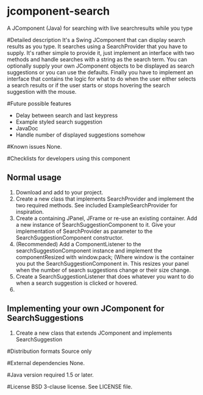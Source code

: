 jcomponent-search
=================

A JComponent (Java) for searching with live searchresults while you type

#Detailed description
It's a Swing JComponent that can display search results as you type. It searches using a SearchProvider that you have 
to supply. It's rather simple to provide it, just implement an interface with two methods and handle searches with a 
string as the search term. You can optionally supply your own JComponent objects to be displayed as search suggestions 
or you can use the defaults. Finally you have to implement an interface that contains the logic for what to do when the 
user either selects a search results or if the user starts or stops hovering the search suggestion with the mouse.

#Future possible features
* Delay between search and last keypress
* Example styled search suggestion
* JavaDoc
* Handle number of displayed suggestions somehow

#Known issues
None.

#Checklists for developers using this component

## Normal usage
1. Download and add to your project.
2. Create a new class that implements SearchProvider and implement the two required methods. See included 
ExampleSearchProvider for inspiration.
3. Create a containing JPanel, JFrame or re-use an existing container. Add a new instance of SearchSuggestionComponent 
to it. Give your implementation of SearchProvider as parameter to the SearchSuggestionComponent constructor.
4. (Recommended) Add a ComponentListener to the searchSuggestionComponent instance and implement the componentResized 
with window.pack; (Where window is the container you put the SearchSuggestionComponent in. This resizes your panel 
when the number of search suggestions change or their size change.
5. Create a SearchSuggestionListener that does whatever you want to do when a search suggestion is clicked or hovered.
6. 
## Implementing your own JComponent for SearchSuggestions
1. Create a new class that extends JComponent and implements SearchSuggestion

#Distribution formats
Source only

#External dependencies
None.

#Java version required
1.5 or later.

#License
BSD 3-clause license. See LICENSE file.
